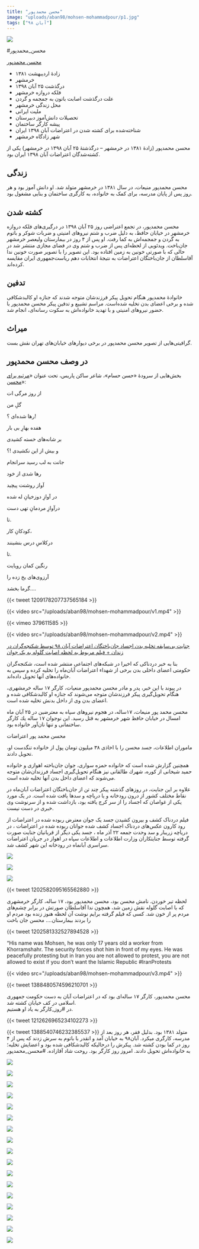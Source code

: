 ```yaml
---
title: "محسن محمدپور"
image: "uploads/aban98/mohsen-mohammadpour/p1.jpg"
tags: ["آبان ۹۸"]
---
```


![](/uploads/aban98/mohsen-mohammadpour/p1.jpg)

#محسن_محمدپور

[محسن محمدپور](https://fa.wikipedia.org/wiki/%D9%85%D8%AD%D8%B3%D9%86_%D9%85%D8%AD%D9%85%D8%AF%D9%BE%D9%88%D8%B1)

* زادهٔ	اردیبهشت ۱۳۸۱
* خرمشهر
* درگذشت	۲۵ آبان ۱۳۹۸
* فلکه دروازه خرمشهر
* علت درگذشت	اصابت باتون به جمجمه و گردن
* محل زندگی	خرمشهر
* ملیت	ایرانی
* تحصیلات	دانش‌آموز دبیرستان
* پیشه	کارگر ساختمان
* شناخته‌شده برای	کشته شدن در اعتراضات آبان ۱۳۹۸ ایران
* شهر زادگاه	خرمشهر

محسن محمدپور (زادهٔ ۱۳۸۱ در خرمشهر – درگذشتهٔ ۲۵ آبان ۱۳۹۸ در خرمشهر) یکی از کشته‌شدگان اعتراضات آبان ۱۳۹۸ ایران بود.

## زندگی
محسن محمدپور منیعات، در سال ۱۳۸۱ در خرمشهر متولد شد. او دانش آموز بود و هر روز پس از پایان مدرسه، برای کمک به خانواده، به کارگری ساختمان و بنایی مشغول بود.

## کشته شدن
محسن محمدپور، در تجمع اعتراضی روز ۲۵ آبان ۱۳۹۸ در درگیری‌های فلکه دروازه خرمشهر در خیابان حافظ، به دلیل ضرب و شتم نیروهای امنیتی و ضربات شوکر و باتوم به گردن و جمجمه‌اش به کما رفت. او پس از ۴ روز در بیمارستان ولیعصر خرمشهر جان‌باخت. ویدئویی از لحظه‌ای پس از ضرب و شتم وی در فضای مجازی منتشر شد در حالی که با صورتی خونین به زمین افتاده بود. این تصویر را با تصویر صورت خونین ندا آقاسلطان از جان‌باختگان اعتراضات به نتیجهٔ انتخابات دهم ریاست‌جمهوری ایران مقایسه کرده‌اند.

## تدفین
خانوادهٔ محمدپور هنگام تحویل پیکر فرزندشان متوجه شدند که جنازه او کالبدشکافی شده و برخی اعضای بدن تخلیه شده‌است. مراسم تشییع و تدفین پیکر محسن محمدپور با حضور نیروهای امنیتی و با تهدید خانواده‌اش به سکوت رسانه‌ای، انجام شد.

## میراث
گرافیتی‌هایی از تصویر محسن محمدپور در برخی دیوارهای خیابان‌های تهران نقش بست.

## در وصف محسن محمدپور
بخش‌هایی از سرودهٔ «حسن حسام»، شاعر ساکن پاریس، تحت عنوان «[مرثیه برای محسن](https://www.radiozamaneh.com/481680)»:

از روز مرگی ات

گلِ من

رها شده‌ای ؟!

هفده بهارِ بی بار

بر شانه‌های خسته کشیدی

و بیش از این نکشیدی !؟

جانت به لب رسید سرانجام

رها شدی از خود

آواز روشنت پیچید

در آوازِ دوزخیانِ له شده

درآوازِ مردمانِ تهی دست

تا.

کودکانِ کار،

درکلاسِ درس بنشینند

تا.

رنگین کمان رویایت

آرزوی‌های یخ زده را

گرما بخشد….


{{< tweet 1209178207737565184 >}}

{{< video src="/uploads/aban98/mohsen-mohammadpour/v1.mp4" >}}

{{< vimeo 379611585 >}}

{{< video src="/uploads/aban98/mohsen-mohammadpour/v2.mp4" >}}

[جنایت بی‌سابقه تخلیه بدن اجساد جان‌باختگان اعتراضات آبان ۹۸ توسط شکنجه‌گران در زندان + فیلم مربوط به لحظه اصابت گلوله به یک جوان](https://irankargar.com/%D8%A7%D8%B9%D8%AA%D8%B1%D8%A7%D8%B6%D8%A7%D8%AA-%D8%B1%D8%B3%D9%88%D8%A7%DB%8C%DB%8C-%D8%AA%D8%AE%D9%84%DB%8C%D9%87-%D8%A8%D8%AF%D9%86-%D8%A7%D8%AC%D8%B3%D8%A7%D8%AF-%D8%AC%D9%88%D8%A7%D9%86%D8%A7/)

بنا به خبر دردناکی که اخیرا در شبکه‌های اجتماعی منتشر شده است، شکنجه‌گران حکومتی اعضای داخلی بدن برخی از شهداء اعتراضات آبان‌ماه را تخلیه کرده و سپس به خانواده‌های آنها تحویل داده‌اند.

در پیوند با این خبر، پدر و مادر محسن محمد‌پور منعیات، کارگر ۱۷ ساله خرمشهری، هنگام تحویل‌گیری پیکر فرزندشان متوجه می‌شوند که جنازه او کالبد‌شکافی شده و اعضای بدن وی از داخل بدنش تخلیه شده است.

محسن محمد پور منيعات، ۱۷ساله، در هجوم نيروهای سپاه به معترضين در ۲۵ آبان ماه امسال در خیابان حافظ شهر خرمشهر به قتل رسيد. اين نوجوان ۱۷ ساله يك كارگر ساختمانی و تنها نان‌آور خانواده بود.

محسن محمد پور اعتراضات

ماموران اطلاعات، جسد محسن را با اخاذی ۳۸ میلیون تومان پول از خانواده تنگدست او، تحویل دادند.

همچنین گزارش شده است که خانواده حمزه سواری، جوان جان‌باخته اهوازی و خانواده حميد شيخانی از كوره، شهرك طالقانی نيز هنگام تحویل‌گیری اجساد فرزندان‌شان متوجه می‌شوند که اعضای داخل بدن آنها تخليه شده است.

علاوه بر این جنایت، در روزهای گذشته پیکر چند تن از جان‌باختگان اعتراضات آبان‌ماه در نقاط مختلف کشور از درون رودخانه و یا دریاچه و سدها یافت شده است. در یک مورد یکی از غواصان که اجساد را از سر کرج یافته بود، بازداشت شده و از سرنوشت وی خبری در دست نیست.

فیلم دردناک کشف و بیرون کشیدن جسد یک جوان معترض ربوده شده در اعتراضات از رود کارون
عکس‌های دردناک اجساد کشف شده جوانان ربوده شده در اعتراضات ، در دریاچه زریبار و سد وحدت
جمعه ۲۲ آذر ماه ، جسد یکی دیگر از قربانیان جنایت صورت گرفته توسط جنایتکاران وزارت اطلاعات و اطلاعات سپاه در اهواز در جریان اعتراضات سراسری آبانماه در رودخانه این شهر کشف شد.

![](/uploads/aban98/mohsen-mohammadpour/p2.jpg)

![](/uploads/aban98/mohsen-mohammadpour/p3.jpg)

![](/uploads/aban98/mohsen-mohammadpour/p4.jpg)

{{< tweet 1202582095165562880 >}}

لحظه تیر خوردن.  نامش محسن بود، محسن محمدپور بود، ۱۷ ساله، کارگر خرمشهری  که با اصابت گلوله نقش زمین شد، همچون ندا آقاسلطان صورتش  در برابر چشم‌های مردم پر از خون شد. 
کسی که فیلم گرفته برایم نوشت آن لحظه هنوز زنده بود مردم او را بردند بیمارستان.... محسن جان باخت

{{< tweet 1202581332527894528 >}}

“His name was Mohsen, he was only 17 years old a worker from Khorramshahr. The security forces shot him in front of my eyes. He was peacefully protesting but in Iran you are not allowed to protest, you are not allowed to exist if you don’t want the Islamic Republic 
#IranProtests

{{< video src="/uploads/aban98/mohsen-mohammadpour/v3.mp4" >}}

{{< tweet 1388480574596210701 >}}

محسن محمد‌پور، کارگر ۱۷ ساله‌ای بود که در اعتراضات آبان به دست حکومت جمهوری اسلامی در کف خیابان کشته شد.  
در #روز_کارگر به یاد او هستیم.

{{< tweet 1212626965234102273 >}}

{{< tweet 1388540746232385537 >}}
متولد ۱۳۸۱ بود. بدلیل فقر، هر روز بعد از مدرسه، کارگری میکرد. آبان۹۸ به خیابان آمد و انقدر با باتوم به سرش زدند که پس از ۴ روز در کما بودن کشته شد. پیکرش را درحالیکه کالبدشکافی شده بود و اعضایش تخلیه؛ به خانواده‌اش تحویل دادند. امروز روز کارگر بود. روحت شاد آقازاده.
#محسن_محمدپور

![](/uploads/aban98/mohsen-mohammadpour/p5.jfif)

![](/uploads/aban98/mohsen-mohammadpour/p6.jfif)

![](/uploads/aban98/mohsen-mohammadpour/p7.jfif)

![](/uploads/aban98/mohsen-mohammadpour/p8.jfif)

![](/uploads/aban98/mohsen-mohammadpour/p9.jfif)

![](/uploads/aban98/mohsen-mohammadpour/p10.jfif)

![](/uploads/aban98/mohsen-mohammadpour/p11.jpg)

![](/uploads/aban98/mohsen-mohammadpour/p12.jfif)

![](/uploads/aban98/mohsen-mohammadpour/p13.jfif)

![](/uploads/aban98/mohsen-mohammadpour/p14.jfif)

![](/uploads/aban98/mohsen-mohammadpour/p15.jfif)

![](/uploads/aban98/mohsen-mohammadpour/p16.jfif)

![](/uploads/aban98/mohsen-mohammadpour/p17.jfif)

![](/uploads/aban98/mohsen-mohammadpour/p18.jfif)

![](/uploads/aban98/mohsen-mohammadpour/p19.jfif)

![](/uploads/aban98/mohsen-mohammadpour/p20.jpg)

![](/uploads/aban98/mohsen-mohammadpour/p21.jpg)
